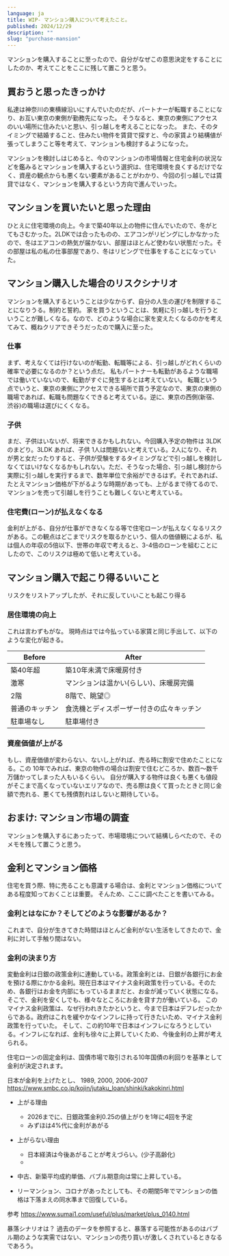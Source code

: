 ```yaml
---
language: ja
title: WIP- マンション購入について考えたこと。
published: 2024/12/29 
description: ""
slug: "purchase-mansion"
---
```


マンションを購入することに至ったので、自分がなぜこの意思決定をすることにしたのか、考えてことをここに残して置こうと思う。

## 買おうと思ったきっかけ

私達は神奈川の東横線沿いにすんでいたのだが、パートナーが転職することになり、お互い東京の東側が勤務先になった。
そうなると、東京の東側にアクセスのいい場所に住みたいと思い、引っ越しを考えることになった。
また、そのタイミングで結婚すること、住みたい物件を賃貸で探すと、今の家賃より結構値が張ってしまうこと等を考えて、マンションも検討するようになった。

マンションを検討しはじめると、今のマンションの市場情報と住宅金利の状況などを鑑みるとマンションを購入するという選択は、住宅環境を良くするだけでなく、資産の観点からも悪くない要素があることがわかり、今回の引っ越しでは賃貸ではなく、マンションを購入するという方向で進んでいった。

## マンションを買いたいと思った理由

ひとえに住宅環境の向上。今まで築40年以上の物件に住んでいたので、冬がとてもさむかった。2LDKでは合ったものの、エアコンがリビングにしかなかったので、冬はエアコンの熱気が届かない、部屋はほとんど使わない状態だった。その部屋は私の私の仕事部屋であり、冬はリビングで仕事をすることになっていた。

## マンション購入した場合のリスクシナリオ

マンションを購入するということは少なからず、自分の人生の運びを制限することになりうる。制約と誓約。
家を買うということは、気軽に引っ越しを行うということが難しくなる。なので、どのような場合に家を変えたくなるのかを考えてみて、概ねクリアできそうだったので購入に至った。

### 仕事

まず、考えなくては行けないのが転勤、転職等による、引っ越しがどれくらいの確率で必要になるのか？という点だ。
私もパートナーも転勤があるような職場では働いていないので、転勤がすぐに発生するとは考えていない。
転職という点でいうと、東京の東側にアクセスできる場所で買う予定なので、東京の東側の職場であれば、転職も問題なくできると考えている。逆に、東京の西側(新宿、渋谷)の職場は選びにくくなる。

### 子供

まだ、子供はいないが、将来できるかもしれない。今回購入予定の物件は 3LDK のまどり。3LDK あれば、子供 1人は問題ないと考えている。2人になり、それが男と女だったりすると、子供が受験をするタイミングなどで引っ越しを検討しなくてはいけなくなるかもしれない。ただ、そうなった場合、引っ越し検討から実際に引っ越しを実行するまで、数年単位で余裕ができるはず。それであれば、たとえマンション価格が下がるような時期があっても、上がるまで待てるので、マンションを売って引越しを行うことも難しくないと考えている。

### 住宅費(ローン)が払えなくなる

金利が上がる、自分が仕事ができなくなる等で住宅ローンが払えなくなるリスクがある。この観点はどこまでリスクを取るかという、個人の価値観によるが、私は個人の年収の5倍以下、世帯の年収で考えると、3-4倍のローンを組むことにしたので、このリスクは極めて低いと考えている。


## マンション購入で起こり得るいいこと

リスクをリストアップしたが、それに反していいことも起こり得る

### 居住環境の向上

これは言わずもがな。
現時点はでは今払っている家賃と同じ手出して、以下のような変化が起きる。


| Before         | After                                    |
| -------------- | ---------------------------------------- |
| 築40年超       | 築10年未満で床暖房付き                   |
| 激寒           | マンションは温かい(らしい)、床暖房完備   |
| 2階            | 8階で、眺望◎                             |
| 普通のキッチン | 食洗機とディスポーザー付きの広々キッチン |
| 駐車場なし     | 駐車場付き                               |

### 資産価値が上がる

もし、資産価値が変わらない、ないし上がれば、売る時に割安で住めたことになる。この 10年でみれば、東京の物件の場合は割安で住むどころか、数百〜数千万儲かってしまった人もいるくらい。
自分が購入する物件は良くも悪くも値段がそこまで高くなっていないエリアなので、売る際は良くて買ったときと同じ金額で売れる、悪くても残債割れはしないと期待している。


## おまけ: マンション市場の調査

マンションを購入するにあったって、市場環境について結構しらべたので、そのメモを残して置こうと思う。

## 金利とマンション価格

住宅を買う際、特に売ることも意識する場合は、金利とマンション価格についてある程度知っておくことは重要。
そんため、ここに調べたことを書いてみる。

### 金利とはなにか？そしてどのような影響があるか？

これまで、自分が生きてきた時間はほとんど金利がない生活をしてきたので、金利に対して手触り間はない。

### 金利の決まり方

変動金利は日銀の政策金利に連動している。政策金利とは、日銀が各銀行にお金を預ける際にかかる金利。現在日本はマイナス金利政策を行っている。そのため、各銀行はお金を内部にもっているままだと、お金が減っていく状態になる。そこで、金利を安くしでも、様々なところにお金を貸す力が働いている。
このマイナス金利政策は、なぜ行われきたかというと、今まで日本はデフレだったからである。政府はこれを緩やかなインフレに持って行きたいため、マイナス金利政策を行っていた。
そして、この約10年で日本はインフレになろうとしている。インフレになれば、金利も徐々に上昇していくため、今後金利の上昇が考えられる。

住宅ローンの固定金利は、国債市場で取引される10年国債の利回りを基準として金利が決定されます。

日本が金利を上げたとし、
1989, 2000, 2006-2007
https://www.smbc.co.jp/kojin/jutaku_loan/shinki/kakokinri.html

- 上がる理由

  - 2026までに、日銀政策金利0.25の値上がりを1年に4回を予定
  - みずほは4%代に金利があがる

- 上がらない理由
  - 日本経済は今後あがることが考えづらい。(少子高齢化)
  -


- 中古、新築平均成約単価、バブル期意向は常に上昇している。
- リーマンション、コロナがあったとしても、その期間5年でマンションの価格は下落まえの同水準まで回復している。

参考
https://www.sumai1.com/useful/plus/market/plus_0140.html

暴落シナリオは？
過去のデータを参照すると、暴落する可能性があるのはバブル期のような実需ではない、マンションの売り買いが激しくされているときなるであろう。